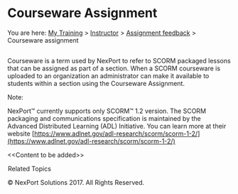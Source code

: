 # Courseware Assignment

You are here: [My Training](/administrator-documentation/administrator-reference/My_Training/My_Training.htm) > [Instructor](/administrator-documentation/administrator-reference/My_Training/Instructor/Instructor.htm) > [Assignment feedback](/administrator-documentation/administrator-reference/My_Training/Instructor/Assignment_feedback.htm) > Courseware assignment

##

Courseware is a term used by NexPort to refer to SCORM packaged lessons that can be assigned as part of a section. When a SCORM courseware is uploaded to an organization an administrator can make it available to students within a section using the Courseware Assignment.

Note:

NexPort™ currently supports only SCORM™ 1.2 version. The SCORM packaging and communications specification is maintained by the Advanced Distributed Learning (ADL) Initiative. You can learn more at their website [https://www.adlnet.gov/adl-research/scorm/scorm-1-2/](https://www.adlnet.gov/adl-research/scorm/scorm-1-2/)

&#x20;

<\<Content to be added>>

&#x20;

&#x20;

![Related Topics Link Icon](/.gitbook/assets/void.png)Related Topics

&#x20;

© NexPort Solutions 2017. All Rights Reserved.
